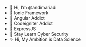 - 👋 Hi, I’m @andimariadi
- 👀 Ionic Framework
- 👀 Angular Addict
- 👀 Codeigniter Addict
- 👀 ExpressJS
- 👀 Stay Learn Cyber Security
- ✨ Hi, My Ambition is Data Science

<!---
andimariadi/andimariadi is a ✨ special ✨ repository because its `README.md` (this file) appears on your GitHub profile.
You can click the Preview link to take a look at your changes.
--->
